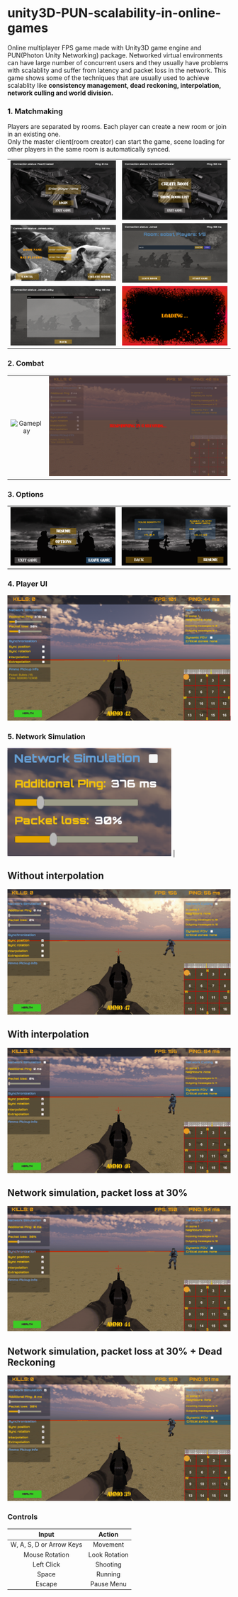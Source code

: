 # unity3D-PUN-scalability-in-online-games

Online multiplayer FPS game made with Unity3D game engine and PUN(Photon Unity Networking) package.
Networked virtual environments can have large number of concurrent users and they usually have problems with scalablity and suffer from 
latency and packet loss in the network.
This game shows some of the techniques that are usually used to achieve scalablity like **consistency management, dead reckoning,
interpolation, network culling and world division.**

<h3>1. Matchmaking</h3>
Players are separated by rooms. Each player can create a new room or join in an existing one. </br>
Only the master client(room creator) can start the game, scene loading for other players in the same room is automatically synced.

|                                                                  |                                                                  |
| :--------------------------------------------------------------: | :--------------------------------------------------------------: |
| <img  alt="Login" src="./Readme%20Resources/image/login.png"> | <img  alt="Matchmaking Options" src="./Readme%20Resources/image/matchmaking.png"> |
| <img  alt="New Room" src="./Readme%20Resources/image/new_room.png"> | <img  alt="Room Info" src="./Readme%20Resources/image/in_room.png"> |
| <img  alt="Room List" src="./Readme%20Resources/image/room_list.png"> | <img  alt="Loading" src="./Readme%20Resources/image/loading.png"> |

<h3>2. Combat</h3>

|                                                                  |                                                                  |
| :--------------------------------------------------------------: | :--------------------------------------------------------------: |
| ![Gameplay](Readme%20Resources/gif/combat.gif) | <img  alt="Matchmaking Options" src="./Readme%20Resources/image/respawning.png"> |

<h3>3. Options</h3>

|                                                                  |                                                                  |
| :--------------------------------------------------------------: | :--------------------------------------------------------------: |
| <img  alt="Pause Menu" src="./Readme%20Resources/image/pause_menu.png"> | <img  alt="Game Options" src="./Readme%20Resources/image/in_game_options.png"> |

<h3>4. Player UI</h3>
<img  alt="Player UI" src="./Readme%20Resources/image/player_ui.png">

<h3>5. Network Simulation</h3>
<img  alt="Network Simulation" src="./Readme%20Resources/image/network_simulation.png"> |


## Without interpolation
![Gameplay](Readme%20Resources/gif/without_interpolation.gif)

## With interpolation
![Gameplay](Readme%20Resources/gif/with_interpolation.gif)

## Network simulation, packet loss at 30%
![Gameplay](Readme%20Resources/gif/network_simulation.gif)

## Network simulation, packet loss at 30% + Dead Reckoning
![Gameplay](Readme%20Resources/gif/extrapolation.gif)

<h3>Controls</h3>

|           Input          |     Action    |
|:------------------------:|:-------------:|
| W, A, S, D or Arrow Keys |    Movement   |
|      Mouse Rotation      | Look Rotation |
|        Left Click        |    Shooting   |
|           Space          |    Running    |
|          Escape          |   Pause Menu  |
